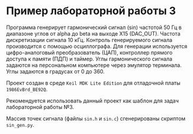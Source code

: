 # Пример лабораторной работы 3

Программа генерирует гармонический сигнал (sin) частотой 50 Гц
в диапазоне углов от alpha до beta на выходе X15 (DAC_OUT).
Частота дискретизации сигнала 10 кГц. Контроль генерируемого
сигнала производится с помощью осциллографа.
Для генерации используется цифро-аналоговый преобразователь (ЦАП),
контроллер прямого доступа к памяти (ПДП) и таймер.
Углы гармонического сигнала задаются на персональном
компьютере через эмулятор терминала. Углы задаются в градусах
от 0 до 360.

Проект создан в среде `Keil MDK Lite Edition` для отладочной платы `1986EvBrd_BE92Q`.

Рекомендуется использовать данный проект как шаблон для задач лабораторной работы №3.

Массив точек сигнала (файлы `sin.h` и `sin.c`) сгенерированы скриптом `sin_gen.py`.
